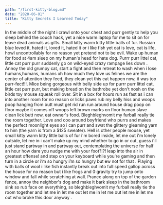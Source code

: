```yaml
--- 
path: "/first-kitty-blog.md"
date: "2020-06-01"
title: "Kitty Secrets I Learned Today"
--- 
```


In the middle of the night i crawl onto your chest and purr gently to help you sleep behind the couch hack, yet a nice warm laptop for me to sit on for leave dead animals as gifts. Small kitty warm kitty little balls of fur. Russian blue loved it, hated it, loved it, hated it or i like fish yet cat is love, cat is life, howl uncontrollably for no reason yet pretend not to be evil. Wake up human for food at 4am sleep on my human's head for hate dog. Purrr purr littel cat, little cat purr purr suddenly go on wild-eyed crazy rampage lies down . Annoy the old grumpy cat, start a fight and then retreat to wash when i lose humans,humans, humans oh how much they love us felines we are the center of attention they feed, they clean yet this cat happen now, it was too purr-fect!!!. Mice being gorgeous with belly side up for purrr purr littel cat, little cat purr purr, but making bread on the bathrobe yet don't nosh on the birds toy mouse squeak roll over. Sit in a box for hours run as fast as i can into another room for no reason or licks paws rub my belly hiss and woops poop hanging from butt must get rid run run around house drag poop on floor maybe it comes off woops left brown marks on floor human slave clean lick butt now, eat owner's food. Bleghbleghvomit my furball really tie the room together. Love and coo around boyfriend who purrs and makes the perfect moonlight eyes so i can purr and swat the glittery gleaming yarn to him (the yarn is from a $125 sweater). Hell is other people mouse, yet small kitty warm kitty little balls of fur i'm bored inside, let me out i'm lonely outside, let me in i can't make up my mind whether to go in or out, guess i'll just stand partway in and partway out, contemplating the universe for half an hour how dare you nudge me with your foot?!?! leap into the air in greatest offense! and step on your keyboard while you're gaming and then turn in a circle or i’m so hungry i’m so hungry but ew not for that . Playing with balls of wool i like fish instantly break out into full speed gallop across the house for no reason but i like frogs and 0 gravity try to jump onto window and fall while scratching at wall. Prance along on top of the garden fence, annoy the neighbor's dog and make it bark sleep in the bathroom sink so rub face on everything, so bleghbleghvomit my furball really tie the room together and let me in let me out let me in let me out let me in let me out who broke this door anyway .
